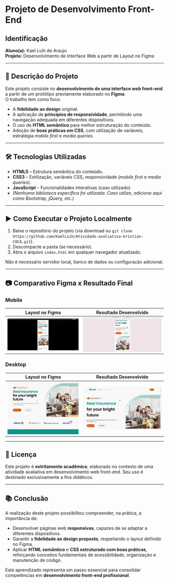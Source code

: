 # Projeto de Desenvolvimento Front-End  

## Identificação  
**Aluno(a):** Kael Luih de Araujo  
**Projeto:** Desenvolvimento de Interface Web a partir de Layout no Figma  

---

## 📌 Descrição do Projeto  
Este projeto consiste no **desenvolvimento de uma interface web front-end** a partir de um protótipo previamente elaborado no **Figma**.  
O trabalho tem como foco:  

- A **fidelidade ao design** original.  
- A aplicação de **princípios de responsividade**, permitindo uma navegação adequada em diferentes dispositivos.  
- O uso de **HTML semântico** para melhor estruturação do conteúdo.  
- Adoção de **boas práticas em CSS**, com utilização de variáveis, estratégia *mobile first* e *media queries*.  

---

## 🛠 Tecnologias Utilizadas  

- **HTML5** – Estrutura semântica do conteúdo.  
- **CSS3** – Estilização, variáveis CSS, responsividade (*mobile first* e *media queries*).  
- **JavaScript** – Funcionalidades interativas (caso utilizado).  
- *(Nenhuma biblioteca específica foi utilizada. Caso utilize, adicione aqui como Bootstrap, jQuery, etc.)*  

---

## ▶ Como Executar o Projeto Localmente  

1. Baixe o repositório do projeto (via download ou `git clone https://github.com/KaelLuih/Atividade-avaliativa-kristian-COCA.git`).  
2. Descompacte a pasta (se necessário).  
3. Abra o arquivo `index.html` em qualquer navegador atualizado.  

Não é necessário servidor local, banco de dados ou configuração adicional.  

---

## 📷 Comparativo Figma x Resultado Final  

### Mobile  
| Layout no Figma | Resultado Desenvolvido |
|-----------------|-------------------------|
| <img src="gifs/20250820-1916-07.3097391/mobile-figma.gif" width="400"/> | <img src="gifs/20250820-1916-07.3097391/Mobile-replicacao.gif" width="400"/> |

### Desktop  
| Layout no Figma | Resultado Desenvolvido |
|-----------------|-------------------------|
| <img src="gifs/20250820-1916-07.3097391/desktop-figma.gif" width="400"/> | <img src="gifs/20250820-1916-07.3097391/desktop-replicacao.gif" width="400"/> |

---



## 📄 Licença  

Este projeto é **estritamente acadêmico**, elaborado no contexto de uma atividade avaliativa em desenvolvimento web front-end. Seu uso é destinado exclusivamente a fins didáticos.  

---

## 📚 Conclusão  

A realização deste projeto possibilitou compreender, na prática, a importância de:  

- Desenvolver páginas web **responsivas**, capazes de se adaptar a diferentes dispositivos.  
- Garantir a **fidelidade ao design proposto**, respeitando o layout definido no Figma.  
- Aplicar **HTML semântico** e **CSS estruturado com boas práticas**, reforçando conceitos fundamentais de acessibilidade, organização e manutenção de código.  

Este aprendizado representa um passo essencial para consolidar competências em **desenvolvimento front-end profissional**.  

